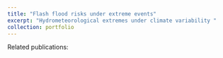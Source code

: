 ```yaml
---
title: "Flash flood risks under extreme events"
excerpt: "Hydrometeorological extremes under climate variability "
collection: portfolio
---
```


Related publications:

